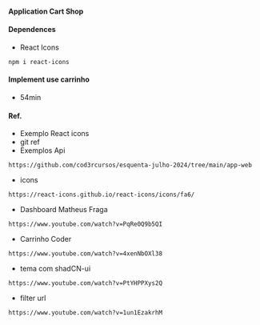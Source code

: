 #### Application Cart Shop

#### Dependences
* React Icons
```
npm i react-icons
```

#### Implement use carrinho
* 54min

#### Ref.
* Exemplo React icons
* git ref
* Exemplos Api
```
https://github.com/cod3rcursos/esquenta-julho-2024/tree/main/app-web 
```

* icons
```
https://react-icons.github.io/react-icons/icons/fa6/
```

* Dashboard Matheus Fraga
```
https://www.youtube.com/watch?v=PqRe0Q9b5QI
```

* Carrinho Coder
```
https://www.youtube.com/watch?v=4xenNbOXl38
```

* tema com shadCN-ui
```
https://www.youtube.com/watch?v=PtYHPPXys2Q
```

* filter url
```
https://www.youtube.com/watch?v=1un1EzakrhM
```